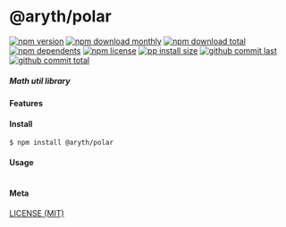 # @aryth/polar

[![npm version][badge-npm-version]][url-npm]
[![npm download monthly][badge-npm-download-monthly]][url-npm]
[![npm download total][badge-npm-download-total]][url-npm]
[![npm dependents][badge-npm-dependents]][url-github]
[![npm license][badge-npm-license]][url-npm]
[![pp install size][badge-pp-install-size]][url-pp]
[![github commit last][badge-github-last-commit]][url-github]
[![github commit total][badge-github-commit-count]][url-github]

[//]: <> (Shields)
[badge-npm-version]: https://flat.badgen.net/npm/v/@aryth/polar
[badge-npm-download-monthly]: https://flat.badgen.net/npm/dm/@aryth/polar
[badge-npm-download-total]:https://flat.badgen.net/npm/dt/@aryth/polar
[badge-npm-dependents]: https://flat.badgen.net/npm/dependents/@aryth/polar
[badge-npm-license]: https://flat.badgen.net/npm/license/@aryth/polar
[badge-pp-install-size]: https://flat.badgen.net/packagephobia/install/@aryth/polar
[badge-github-last-commit]: https://flat.badgen.net/github/last-commit/hoyeungw/aryth
[badge-github-commit-count]: https://flat.badgen.net/github/commits/hoyeungw/aryth

[//]: <> (Link)
[url-npm]: https://npmjs.org/package/@aryth/polar
[url-pp]: https://packagephobia.now.sh/result?p=@aryth/polar
[url-github]: https://github.com/hoyeungw/aryth

##### Math util library

#### Features

#### Install
```console
$ npm install @aryth/polar
```

#### Usage
```js
```

#### Meta
[LICENSE (MIT)](LICENSE)
